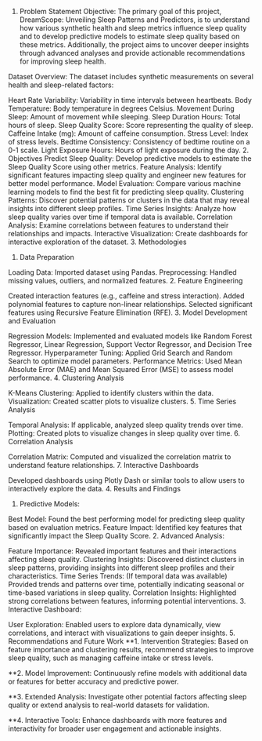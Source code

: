 1. Problem Statement
Objective: The primary goal of this project, DreamScope: Unveiling Sleep Patterns and Predictors, is to understand how various synthetic health and sleep metrics influence sleep quality and to develop predictive models to estimate sleep quality based on these metrics. Additionally, the project aims to uncover deeper insights through advanced analyses and provide actionable recommendations for improving sleep health.

Dataset Overview: The dataset includes synthetic measurements on several health and sleep-related factors:

Heart Rate Variability: Variability in time intervals between heartbeats.
Body Temperature: Body temperature in degrees Celsius.
Movement During Sleep: Amount of movement while sleeping.
Sleep Duration Hours: Total hours of sleep.
Sleep Quality Score: Score representing the quality of sleep.
Caffeine Intake (mg): Amount of caffeine consumption.
Stress Level: Index of stress levels.
Bedtime Consistency: Consistency of bedtime routine on a 0-1 scale.
Light Exposure Hours: Hours of light exposure during the day.
2. Objectives
Predict Sleep Quality: Develop predictive models to estimate the Sleep Quality Score using other metrics.
Feature Analysis: Identify significant features impacting sleep quality and engineer new features for better model performance.
Model Evaluation: Compare various machine learning models to find the best fit for predicting sleep quality.
Clustering Patterns: Discover potential patterns or clusters in the data that may reveal insights into different sleep profiles.
Time Series Insights: Analyze how sleep quality varies over time if temporal data is available.
Correlation Analysis: Examine correlations between features to understand their relationships and impacts.
Interactive Visualization: Create dashboards for interactive exploration of the dataset.
3. Methodologies
1. Data Preparation

Loading Data: Imported dataset using Pandas.
Preprocessing: Handled missing values, outliers, and normalized features.
2. Feature Engineering

Created interaction features (e.g., caffeine and stress interaction).
Added polynomial features to capture non-linear relationships.
Selected significant features using Recursive Feature Elimination (RFE).
3. Model Development and Evaluation

Regression Models: Implemented and evaluated models like Random Forest Regressor, Linear Regression, Support Vector Regressor, and Decision Tree Regressor.
Hyperparameter Tuning: Applied Grid Search and Random Search to optimize model parameters.
Performance Metrics: Used Mean Absolute Error (MAE) and Mean Squared Error (MSE) to assess model performance.
4. Clustering Analysis

K-Means Clustering: Applied to identify clusters within the data.
Visualization: Created scatter plots to visualize clusters.
5. Time Series Analysis

Temporal Analysis: If applicable, analyzed sleep quality trends over time.
Plotting: Created plots to visualize changes in sleep quality over time.
6. Correlation Analysis

Correlation Matrix: Computed and visualized the correlation matrix to understand feature relationships.
7. Interactive Dashboards

Developed dashboards using Plotly Dash or similar tools to allow users to interactively explore the data.
4. Results and Findings
1. Predictive Models:

Best Model: Found the best performing model for predicting sleep quality based on evaluation metrics.
Feature Impact: Identified key features that significantly impact the Sleep Quality Score.
2. Advanced Analysis:

Feature Importance: Revealed important features and their interactions affecting sleep quality.
Clustering Insights: Discovered distinct clusters in sleep patterns, providing insights into different sleep profiles and their characteristics.
Time Series Trends: (If temporal data was available) Provided trends and patterns over time, potentially indicating seasonal or time-based variations in sleep quality.
Correlation Insights: Highlighted strong correlations between features, informing potential interventions.
3. Interactive Dashboard:

User Exploration: Enabled users to explore data dynamically, view correlations, and interact with visualizations to gain deeper insights.
5. Recommendations and Future Work
**1. Intervention Strategies: Based on feature importance and clustering results, recommend strategies to improve sleep quality, such as managing caffeine intake or stress levels.

**2. Model Improvement: Continuously refine models with additional data or features for better accuracy and predictive power.

**3. Extended Analysis: Investigate other potential factors affecting sleep quality or extend analysis to real-world datasets for validation.

**4. Interactive Tools: Enhance dashboards with more features and interactivity for broader user engagement and actionable insights.
